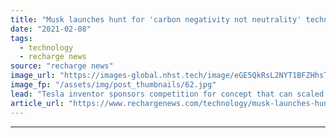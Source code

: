 ```yaml
---
title: "Musk launches hunt for 'carbon negativity not neutrality' technology with $100m XPrize"
date: "2021-02-08"
tags: 
  - technology
  - recharge news
source: "recharge news"
image_url: "https://images-global.nhst.tech/image/eGE5QkRsL2NYT1BFZHhsTnJsQ1RKZjUwVmV1M0F4N090VDRRbWlPUW9Vdz0=/nhst/binary/b44695eef9feaa918f8f5c2a52bac720"
image_fp: "/assets/img/post_thumbnails/62.jpg"
lead: "Tesla inventor sponsors competition for concept that can scaled to extract 'gigaton levels' of CO2 from atmosphere"
article_url: "https://www.rechargenews.com/technology/musk-launches-hunt-for-carbon-negativity-not-neutrality-technology-with-100m-xprize/2-1-959486"
---
```


---
